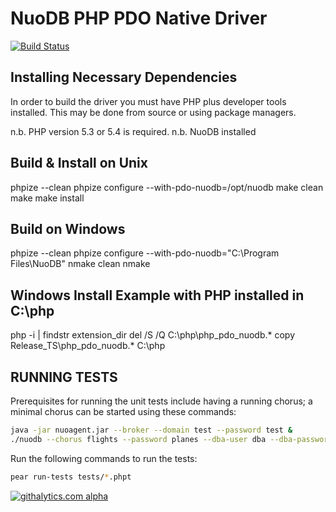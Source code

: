 # NuoDB PHP PDO Native Driver #

[![Build Status](https://api.travis-ci.org/nuodb/nuodb-php-pdo.png?branch=master)](http://travis-ci.org/nuodb/nuodb-php-pdo)

## Installing Necessary Dependencies ##

In order to build the driver you must have PHP plus developer tools installed.
This may be done from source or using package managers.

n.b. PHP version 5.3 or 5.4 is required. 
n.b. NuoDB installed

## Build & Install on Unix ##

phpize --clean
phpize
configure --with-pdo-nuodb=/opt/nuodb
make clean
make
make install


## Build on Windows ##


phpize --clean
phpize
configure --with-pdo-nuodb="C:\Program Files\NuoDB"
nmake clean
nmake

## Windows Install Example with PHP installed in C:\php ##

php -i | findstr extension_dir
del /S /Q C:\php\php_pdo_nuodb.*
copy Release_TS\php_pdo_nuodb.* C:\php



## RUNNING TESTS ##

Prerequisites for running the unit tests include having a running chorus; a
minimal chorus can be started using these commands:

```bash
java -jar nuoagent.jar --broker --domain test --password test &
./nuodb --chorus flights --password planes --dba-user dba --dba-password dba &
```

Run the following commands to run the tests:

```bash
pear run-tests tests/*.phpt
```


[![githalytics.com alpha](https://cruel-carlota.pagodabox.com/eebba2b3f495d19d760a0b42e0ce67fd "githalytics.com")](http://githalytics.com/nuodb/nuodb-php-pdo)
